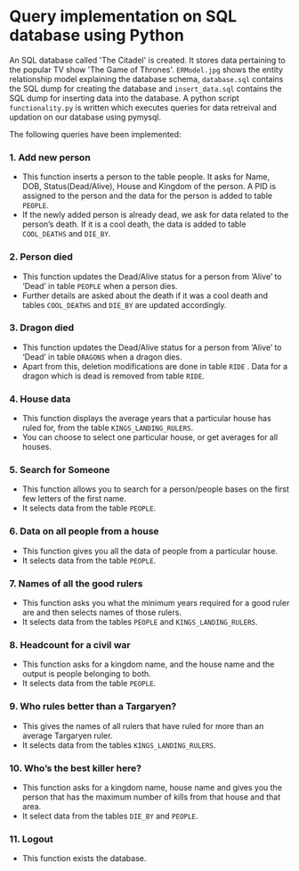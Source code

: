 # Query implementation on SQL database using Python

An SQL database called 'The Citadel' is created. It stores data pertaining to the popular TV show 'The Game of Thrones'.
`ERModel.jpg` shows the entity relationship model explaining the database schema, `database.sql` contains the SQL dump for creating the database and `insert_data.sql` contains the SQL dump for inserting data into the database. A python script `functionality.py` is written which executes queries for data retreival and updation on our database using pymysql.

The following queries have been implemented:

### 1. Add new person

- This function inserts a person to the table people. It asks for Name, DOB, Status(Dead/Alive), House and Kingdom of the person. A PID is assigned to the person and the data for the person is added to table `PEOPLE`.
- If the newly added person is already dead, we ask for data related to the person’s death. If it is a cool death, the data is added to table `COOL_DEATHS` and `DIE_BY`.

### 2. Person died

- This function updates the Dead/Alive status for a person from ‘Alive’ to ‘Dead’ in table `PEOPLE` when a person dies.
- Further details are asked about the death if it was a cool death and tables `COOL_DEATHS` and `DIE_BY` are updated accordingly.

### 3. Dragon died

- This function updates the Dead/Alive status for a person from ‘Alive’ to ‘Dead’ in table `DRAGONS` when a dragon dies.
- Apart from this, deletion modifications are done in table `RIDE` . Data for a dragon which is dead is removed from table `RIDE`.

### 4. House data

- This function displays the average years that a particular house has ruled for, from the table `KINGS_LANDING_RULERS`.
- You can choose to select one particular house, or get averages for all houses.

### 5. Search for Someone

- This function allows you to search for a person/people bases on the first few letters of the first name.
- It selects data from the table `PEOPLE`.

### 6. Data on all people from a house

- This function gives you all the data of people from a particular house.
- It selects data from the table `PEOPLE`.

### 7. Names of all the good rulers

- This function asks you what the minimum years required for a good ruler are and then selects names of those rulers.
- It selects data from the tables `PEOPLE` and `KINGS_LANDING_RULERS`.

### 8. Headcount for a civil war

- This function asks for a kingdom name, and the house name and the output is people belonging to both.
- It selects data from the table `PEOPLE`.

### 9. Who rules better than a Targaryen?

- This gives the names of all rulers that have ruled for more than an average Targaryen ruler.
- It selects data from the tables `KINGS_LANDING_RULERS`.

### 10. Who’s the best killer here?

- This function asks for a kingdom name, house name and gives you the person that has the maximum number of kills from that house and that area.
- It select data from the tables `DIE_BY` and `PEOPLE`.

### 11. Logout

- This function exists the database.
